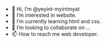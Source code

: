 - 👋 Hi, I’m @yeyint-myintmyat
- 👀 I’m interested in website.
- 🌱 I’m currently learning html and css.
- 💞️ I’m looking to collaborate on ...
- 📫 How to reach me web developer.

<!---
yeyint-myintmyat/yeyint-myintmyat is a ✨ special ✨ repository because its `README.md` (this file) appears on your GitHub profile.
You can click the Preview link to take a look at your changes.
--->
